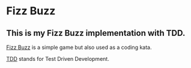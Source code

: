 Fizz Buzz
=========

This is my Fizz Buzz implementation with TDD.
---------------------------------------------

[Fizz Buzz](http://en.wikipedia.org/wiki/Fizz_buzz) is a simple game but also used as a coding kata.

[TDD](http://en.wikipedia.org/wiki/Test-driven_development) stands for Test Driven Development.